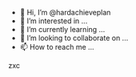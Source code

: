 - 👋 Hi, I’m @hardachieveplan
- 👀 I’m interested in ...
- 🌱 I’m currently learning ...
- 💞️ I’m looking to collaborate on ...
- 📫 How to reach me ...

<!---
hardachieveplan/hardachieveplan is a ✨ special ✨ repository because its `README.md` (this file) appears on your GitHub profile.
You can click the Preview link to take a look at your changes.
--->
zxc
